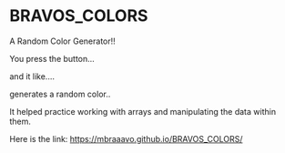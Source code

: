 # BRAVOS_COLORS
A Random Color Generator!!

You press the button... 

and it like....

generates a random color..

It helped practice working with arrays and manipulating the data within them. 

Here is the link: https://mbraaavo.github.io/BRAVOS_COLORS/
